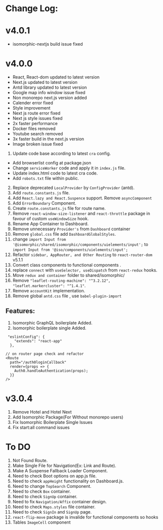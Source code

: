 # Change Log:

# v4.0.1

- isomorphic-nextjs build issue fixed

# v4.0.0

- React, React-dom updated to latest version
- Next.js updated to latest version
- Antd library updated to latest version
- Google map info window issue fixed
- Non monorepo next.js version added
- Calender error fixed
- Style improvement
- Next js route error fixed
- Next js style issues fixed
- 2x faster performance
- Docker files removed
- Youtube search removed
- 3x faster build in the next.js version
- Image broken issue fixed

1. Update code base according to latest `cra` config.

- Add browserlist config at package.json
- Change `serviceWorker` code and apply it in `index.js` file.
- Update index.html code to latest cra code.
- Add `robots.txt` file within public.

2. Replace deprecated `LocalProvider` by `ConfigProvider` (antd).
3. Add `route.constants.js` file.
4. Add `React.lazy and React.Suspence` support. Remove `asyncComponent`
5. Add `ErrorBoundary` Component.
6. Create `route.constants.js` file for route name.
7. Remove `react-window-size-listener` and `react-throttle` package in favour of custom `useWindowSize` hook.
8. Rename App Container to Dashboard.
9. Remove unnecessary `Provider's` from `Dashboard` container
10. Remove `global.css` file add `DashboardGlobalStyles`.
11. change `import Input from '@isomorphic/shared/isomorphic/components/uielements/input';` to `import Input from '@iso/components/uielements/input';`
12. Refactor `sidebar, AppRouter, and Other Routing` to `react-router-dom` v5.1.1
13. Convert class components to functional components .
14. replace `connect` with `useSelector, useDispatch` from `react-redux` hooks.
15. Move `redux and container` folder to shared/isomorphic/
16. Remove `"leaflet-routing-machine": "^3.2.12", "leaflet.markercluster": "^1.4.1"`.
17. Remove `accountKit` implementation.
18. Remove global `antd.css` file , use `babel-plugin-import`

## Features:

1. Isomorphic GraphQL boilerplate Added.
2. Isomorphic boilerplate single Added.

```
 "eslintConfig": {
    "extends": "react-app"
  },
```

```
// on router page check and refactor
<Route
  path="/auth0loginCallback"
  render={props => {
    Auth0.handleAuthentication(props);
  }}
/>
```

# v3.0.4

1. Remove Hotel and Hotel Next
2. Add Isomorphic Package(For Without monorepo users)
3. Fix Isomorphic Boilerplate Single Issues
4. Fix start:all command issues

# To DO

1. Not Found Route.
2. Make Single File for Navigation(Ex: Link and Route).
3. Make A Suspense Fallback Loader Component.
4. Need to check Boot options on app.js file.
5. Need to check `appHeight` functionality on Dashboard.js.
6. Need to change `TopSearch` Component.
7. Need to check `Box` container.
8. Need to check `SignUp` container.
9. Need to fix `Navigation/Affix` container design.
10. Need to check `Maps.styles` file container.
11. Need to check `SignIn` and `SignUp` page.
12. `react-flip-move` package is invalide for functional components so hooks
13. Tables `ImageCell` component
